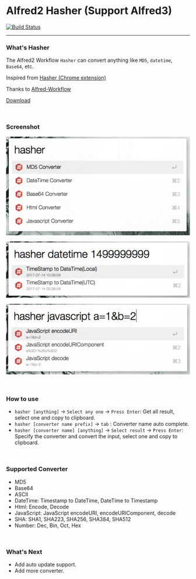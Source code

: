 # Alfred2 Hasher (Support Alfred3)

[![Build Status](https://travis-ci.org/dozer47528/alfred2-hasher.svg?branch=master)](https://travis-ci.org/dozer47528/alfred2-hasher)

----------------------------------------
### What's Hasher
The Alfred2 Workflow `Hasher` can convert anything like `MD5`, `datetime`, `Base64`, etc.

Inspired from [Hasher (Chrome extension)](https://github.com/s12v/hasher)

Thanks to [Alfred-Workflow](https://github.com/deanishe/alfred-workflow)

[Download](https://github.com/dozer47528/alfred2-hasher/releases)

&nbsp;

### Screenshot
![screenshot](screenshot/ss-1.png)

![screenshot](screenshot/ss-2.png)

![screenshot](screenshot/ss-3.png)

&nbsp;

### How to use

* `hasher [anything]` -> `Select any one` -> `Press Enter`: Get all result, select one and copy to clipboard.
* `hasher [converter name prefix]` -> `tab` : Converter name auto complete.
* `hasher [converter name] [anything]` -> `Select result` -> `Press Enter`: Specify the converter and convert the input, select one and copy to clipboard.

&nbsp;

### Supported Converter

* MD5
* Base64
* ASCII
* DateTime: Timestamp to DateTime, DateTime to Timestamp
* Html: Encode, Decode
* JavaScript: JavaScript encodeURI, encodeURIComponent, decode
* SHA: SHA1, SHA223, SHA256, SHA384, SHA512
* Number: Dec, Bin, Oct, Hex

&nbsp;

### What's Next

* Add auto update support.
* Add more converter.
